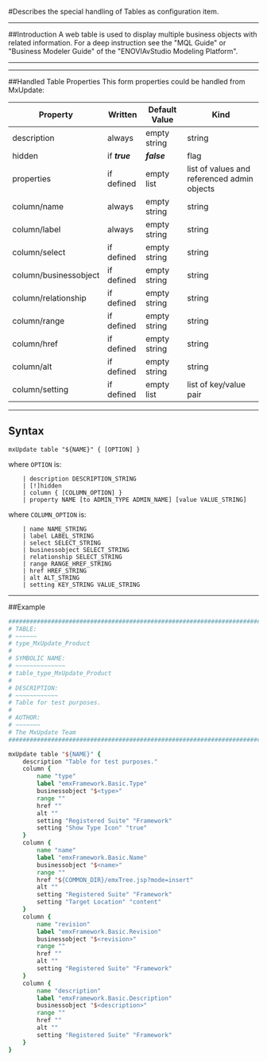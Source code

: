 <!--
 *
 *  This file is part of MxUpdate <http://www.mxupdate.org>.
 *
 *  MxUpdate is a deployment tool for a PLM platform to handle
 *  administration objects as single update files (configuration item).
 *
 *  Copyright (C) 2008-2016 The MxUpdate Team
 *
 *  The Manual of MxUpdate is licensed under a CC BY-NC-SA 4.0 license
 *  (Creative Commons Attribution-NonCommercial-ShareAlike 4.0 
 *  International 4.0 license).
 *
 *  You should have received a copy of the license along with this
 *  work. If not, see <http://creativecommons.org/licenses/by-nc-sa/4.0/>.
 *
-->

#Describes the special handling of Tables as configuration item.

----
##Introduction
A web table is used to display multiple business objects with related
information. For a deep instruction see the "MQL Guide" or "Business Modeler
Guide" of the "ENOVIAvStudio Modeling Platform".

----
----
##Handled Table Properties
This form properties could be handled from MxUpdate:

Property              | Written            | Default Value | Kind
----------------------|--------------------|---------------|----
description           | always             | empty string  | string
hidden                | if ***true***      | ***false***   | flag
properties            | if defined         | empty list    | list of values and referenced admin objects
column/name           | always             | empty string  | string
column/label          | always             | empty string  | string
column/select         | if defined         | empty string  | string
column/businessobject | if defined         | empty string  | string
column/relationship   | if defined         | empty string  | string
column/range          | if defined         | empty string  | string
column/href           | if defined         | empty string  | string
column/alt            | if defined         | empty string  | string
column/setting        | if defined         | empty list    | list of key/value pair

----
## Syntax
```
mxUpdate table "${NAME}" { [OPTION] }
```
where `OPTION` is:
```
    | description DESCRIPTION_STRING
    | [!]hidden
    | column { [COLUMN_OPTION] }
    | property NAME [to ADMIN_TYPE ADMIN_NAME] [value VALUE_STRING]
```
where `COLUMN_OPTION` is:
```
    | name NAME_STRING
    | label LABEL_STRING
    | select SELECT_STRING
    | businessobject SELECT_STRING
    | relationship SELECT_STRING
    | range RANGE_HREF_STRING
    | href HREF_STRING
    | alt ALT_STRING
    | setting KEY_STRING VALUE_STRING 
```

----
##Example
```TCL
################################################################################
# TABLE:
# ~~~~~~
# type_MxUpdate_Product
#
# SYMBOLIC NAME:
# ~~~~~~~~~~~~~~
# table_type_MxUpdate_Product
#
# DESCRIPTION:
# ~~~~~~~~~~~~
# Table for test purposes.
#
# AUTHOR:
# ~~~~~~~
# The MxUpdate Team
################################################################################

mxUpdate table "${NAME}" {
    description "Table for test purposes." 
    column {
        name "type" 
        label "emxFramework.Basic.Type" 
        businessobject "$<type>" 
        range "" 
        href "" 
        alt "" 
        setting "Registered Suite" "Framework" 
        setting "Show Type Icon" "true" 
    }
    column {
        name "name" 
        label "emxFramework.Basic.Name" 
        businessobject "$<name>" 
        range "" 
        href "${COMMON_DIR}/emxTree.jsp?mode=insert" 
        alt "" 
        setting "Registered Suite" "Framework" 
        setting "Target Location" "content"
    } 
    column {
        name "revision" 
        label "emxFramework.Basic.Revision" 
        businessobject "$<revision>" 
        range "" 
        href "" 
        alt "" 
        setting "Registered Suite" "Framework"
    } 
    column {
        name "description" 
        label "emxFramework.Basic.Description" 
        businessobject "$<description>" 
        range "" 
        href "" 
        alt "" 
        setting "Registered Suite" "Framework"
    }
}
```
